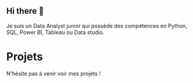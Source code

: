 ## Hi there 👋

Je suis un Data Analyst junior qui possède des compétences en Python, SQL, Power BI, Tableau ou Data studio. 

# Projets 
N'hésite pas à venir voir mes projets !

